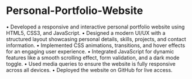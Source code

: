 # Personal-Portfolio-Website

 • Developed a responsive and interactive personal portfolio website using HTML5, CSS3, and JavaScript.
 • Designed a modern UI/UX with a structured layout showcasing personal details, skills, projects, and contact information.
 • Implemented CSS animations, transitions, and hover effects for an engaging user experience.
 • Integrated JavaScript for dynamic features like a smooth scrolling effect, form validation, and a dark mode toggle.
 • Used media queries to ensure the website is fully responsive across all devices.
 • Deployed the website on GitHub for live access.

